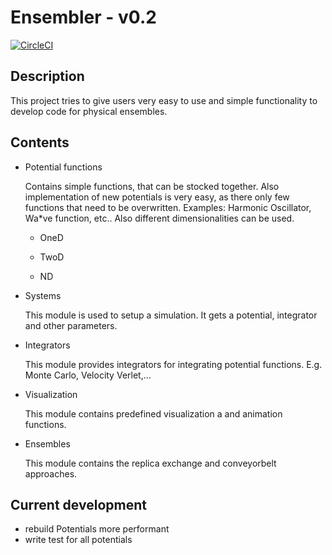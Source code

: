 # Ensembler - v0.2

[![CircleCI](https://circleci.com/gh/ccgcsms/Ensembler.svg?style=svg)](https://circleci.com/gh/ccgcsms/Ensembler)

## Description
This project tries to give users very easy to use and simple functionality to develop code for physical ensembles.

## Contents
* Potential functions

  Contains simple functions, that can be stocked together. 
  Also implementation of new potentials is very easy, as there only few functions that need to be overwritten.
  Examples: Harmonic Oscillator, Wa*ve function, etc.. 
  Also different dimensionalities can be used.

   * OneD

   * TwoD

   * ND

* Systems

   This module is used to setup a simulation. It gets a potential, integrator and other parameters.

* Integrators

   This module provides integrators for integrating potential functions. E.g. Monte Carlo, Velocity Verlet,...

* Visualization

   This module contains predefined visualization a and animation functions.

* Ensembles

   This module contains the replica exchange and conveyorbelt approaches.



## Current development
* rebuild Potentials more performant
* write test for all potentials
